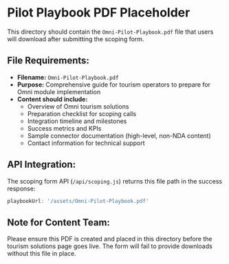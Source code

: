 # Pilot Playbook PDF Placeholder

This directory should contain the `Omni-Pilot-Playbook.pdf` file that users will download after submitting the scoping form.

## File Requirements:
- **Filename:** `Omni-Pilot-Playbook.pdf`
- **Purpose:** Comprehensive guide for tourism operators to prepare for Omni module implementation
- **Content should include:**
  - Overview of Omni tourism solutions
  - Preparation checklist for scoping calls
  - Integration timeline and milestones
  - Success metrics and KPIs
  - Sample connector documentation (high-level, non-NDA content)
  - Contact information for technical support

## API Integration:
The scoping form API (`/api/scoping.js`) returns this file path in the success response:
```javascript
playbookUrl: '/assets/Omni-Pilot-Playbook.pdf'
```

## Note for Content Team:
Please ensure this PDF is created and placed in this directory before the tourism solutions page goes live. The form will fail to provide downloads without this file in place.